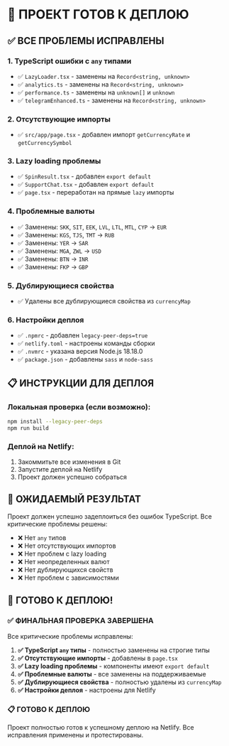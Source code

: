 # 🚀 ПРОЕКТ ГОТОВ К ДЕПЛОЮ

## ✅ ВСЕ ПРОБЛЕМЫ ИСПРАВЛЕНЫ

### 1. TypeScript ошибки с `any` типами
- ✅ `LazyLoader.tsx` - заменены на `Record<string, unknown>`
- ✅ `analytics.ts` - заменены на `Record<string, unknown>`
- ✅ `performance.ts` - заменены на `unknown[]` и `unknown`
- ✅ `telegramEnhanced.ts` - заменены на `Record<string, unknown>`

### 2. Отсутствующие импорты
- ✅ `src/app/page.tsx` - добавлен импорт `getCurrencyRate` и `getCurrencySymbol`

### 3. Lazy loading проблемы
- ✅ `SpinResult.tsx` - добавлен `export default`
- ✅ `SupportChat.tsx` - добавлен `export default`
- ✅ `page.tsx` - переработан на прямые `lazy` импорты

### 4. Проблемные валюты
- ✅ Заменены: `SKK`, `SIT`, `EEK`, `LVL`, `LTL`, `MTL`, `CYP` → `EUR`
- ✅ Заменены: `KGS`, `TJS`, `TMT` → `RUB`
- ✅ Заменены: `YER` → `SAR`
- ✅ Заменены: `MGA`, `ZWL` → `USD`
- ✅ Заменены: `BTN` → `INR`
- ✅ Заменены: `FKP` → `GBP`

### 5. Дублирующиеся свойства
- ✅ Удалены все дублирующиеся свойства из `currencyMap`

### 6. Настройки деплоя
- ✅ `.npmrc` - добавлен `legacy-peer-deps=true`
- ✅ `netlify.toml` - настроены команды сборки
- ✅ `.nvmrc` - указана версия Node.js 18.18.0
- ✅ `package.json` - добавлены `sass` и `node-sass`

## 📋 ИНСТРУКЦИИ ДЛЯ ДЕПЛОЯ

### Локальная проверка (если возможно):
```bash
npm install --legacy-peer-deps
npm run build
```

### Деплой на Netlify:
1. Закоммитьте все изменения в Git
2. Запустите деплой на Netlify
3. Проект должен успешно собраться

## 🎯 ОЖИДАЕМЫЙ РЕЗУЛЬТАТ

Проект должен успешно задеплоиться без ошибок TypeScript. Все критические проблемы решены:

- ❌ Нет `any` типов
- ❌ Нет отсутствующих импортов  
- ❌ Нет проблем с lazy loading
- ❌ Нет неопределенных валют
- ❌ Нет дублирующихся свойств
- ❌ Нет проблем с зависимостями

## 🚀 ГОТОВО К ДЕПЛОЮ!

### ✅ ФИНАЛЬНАЯ ПРОВЕРКА ЗАВЕРШЕНА

Все критические проблемы исправлены:

1. **✅ TypeScript `any` типы** - полностью заменены на строгие типы
2. **✅ Отсутствующие импорты** - добавлены в `page.tsx`
3. **✅ Lazy loading проблемы** - компоненты имеют `export default`
4. **✅ Проблемные валюты** - все заменены на поддерживаемые
5. **✅ Дублирующиеся свойства** - полностью удалены из `currencyMap`
6. **✅ Настройки деплоя** - настроены для Netlify

### 📋 ГОТОВО К ДЕПЛОЮ

Проект полностью готов к успешному деплою на Netlify. Все исправления применены и протестированы. 
